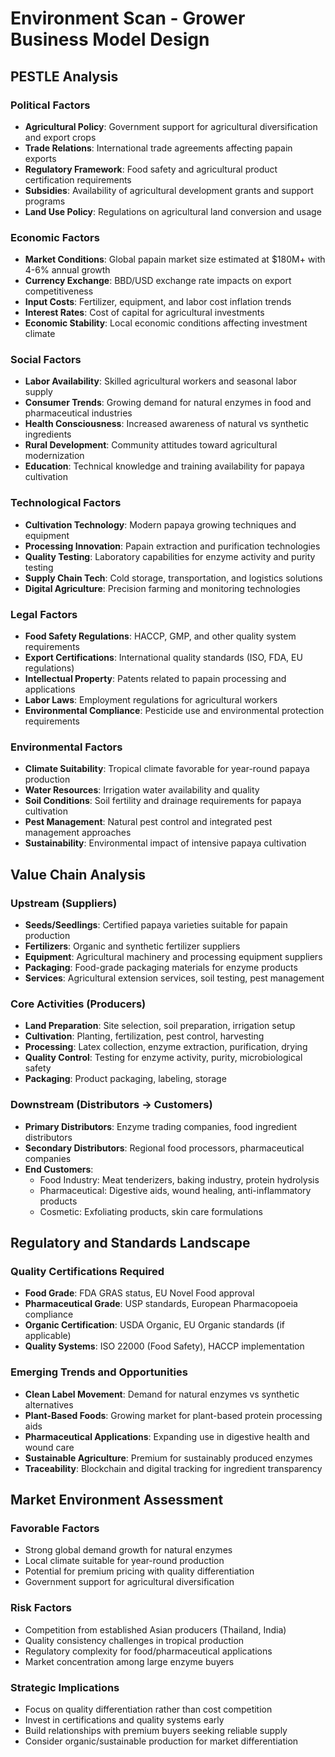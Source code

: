 # Environment Scan - Grower Business Model Design

## PESTLE Analysis

### Political Factors
- **Agricultural Policy**: Government support for agricultural diversification and export crops
- **Trade Relations**: International trade agreements affecting papain exports
- **Regulatory Framework**: Food safety and agricultural product certification requirements
- **Subsidies**: Availability of agricultural development grants and support programs
- **Land Use Policy**: Regulations on agricultural land conversion and usage

### Economic Factors
- **Market Conditions**: Global papain market size estimated at $180M+ with 4-6% annual growth
- **Currency Exchange**: BBD/USD exchange rate impacts on export competitiveness
- **Input Costs**: Fertilizer, equipment, and labor cost inflation trends
- **Interest Rates**: Cost of capital for agricultural investments
- **Economic Stability**: Local economic conditions affecting investment climate

### Social Factors
- **Labor Availability**: Skilled agricultural workers and seasonal labor supply
- **Consumer Trends**: Growing demand for natural enzymes in food and pharmaceutical industries
- **Health Consciousness**: Increased awareness of natural vs synthetic ingredients
- **Rural Development**: Community attitudes toward agricultural modernization
- **Education**: Technical knowledge and training availability for papaya cultivation

### Technological Factors
- **Cultivation Technology**: Modern papaya growing techniques and equipment
- **Processing Innovation**: Papain extraction and purification technologies
- **Quality Testing**: Laboratory capabilities for enzyme activity and purity testing
- **Supply Chain Tech**: Cold storage, transportation, and logistics solutions
- **Digital Agriculture**: Precision farming and monitoring technologies

### Legal Factors
- **Food Safety Regulations**: HACCP, GMP, and other quality system requirements
- **Export Certifications**: International quality standards (ISO, FDA, EU regulations)
- **Intellectual Property**: Patents related to papain processing and applications
- **Labor Laws**: Employment regulations for agricultural workers
- **Environmental Compliance**: Pesticide use and environmental protection requirements

### Environmental Factors
- **Climate Suitability**: Tropical climate favorable for year-round papaya production
- **Water Resources**: Irrigation water availability and quality
- **Soil Conditions**: Soil fertility and drainage requirements for papaya cultivation
- **Pest Management**: Natural pest control and integrated pest management approaches
- **Sustainability**: Environmental impact of intensive papaya cultivation

## Value Chain Analysis

### Upstream (Suppliers)
- **Seeds/Seedlings**: Certified papaya varieties suitable for papain production
- **Fertilizers**: Organic and synthetic fertilizer suppliers
- **Equipment**: Agricultural machinery and processing equipment suppliers
- **Packaging**: Food-grade packaging materials for enzyme products
- **Services**: Agricultural extension services, soil testing, pest management

### Core Activities (Producers)
- **Land Preparation**: Site selection, soil preparation, irrigation setup
- **Cultivation**: Planting, fertilization, pest control, harvesting
- **Processing**: Latex collection, enzyme extraction, purification, drying
- **Quality Control**: Testing for enzyme activity, purity, microbiological safety
- **Packaging**: Product packaging, labeling, storage

### Downstream (Distributors → Customers)
- **Primary Distributors**: Enzyme trading companies, food ingredient distributors
- **Secondary Distributors**: Regional food processors, pharmaceutical companies
- **End Customers**: 
  - Food Industry: Meat tenderizers, baking industry, protein hydrolysis
  - Pharmaceutical: Digestive aids, wound healing, anti-inflammatory products
  - Cosmetic: Exfoliating products, skin care formulations

## Regulatory and Standards Landscape

### Quality Certifications Required
- **Food Grade**: FDA GRAS status, EU Novel Food approval
- **Pharmaceutical Grade**: USP standards, European Pharmacopoeia compliance
- **Organic Certification**: USDA Organic, EU Organic standards (if applicable)
- **Quality Systems**: ISO 22000 (Food Safety), HACCP implementation

### Emerging Trends and Opportunities
- **Clean Label Movement**: Demand for natural enzymes vs synthetic alternatives
- **Plant-Based Foods**: Growing market for plant-based protein processing aids
- **Pharmaceutical Applications**: Expanding use in digestive health and wound care
- **Sustainable Agriculture**: Premium for sustainably produced enzymes
- **Traceability**: Blockchain and digital tracking for ingredient transparency

## Market Environment Assessment

### Favorable Factors
- Strong global demand growth for natural enzymes
- Local climate suitable for year-round production
- Potential for premium pricing with quality differentiation
- Government support for agricultural diversification

### Risk Factors
- Competition from established Asian producers (Thailand, India)
- Quality consistency challenges in tropical production
- Regulatory complexity for food/pharmaceutical applications
- Market concentration among large enzyme buyers

### Strategic Implications
- Focus on quality differentiation rather than cost competition
- Invest in certifications and quality systems early
- Build relationships with premium buyers seeking reliable supply
- Consider organic/sustainable production for market differentiation
